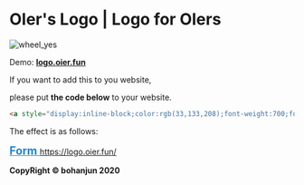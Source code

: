# OIer's Logo | Logo for OIers

![wheel_yes](https://github.com/bohanjun/OierLogo/raw/master/img/wheel_yes.svg)

Demo: **[logo.oier.fun](https://logo.oier.fun/)**

If you want to add this to you website,

please put **the code below** to your website.

```html
<a style="display:inline-block;color:rgb(33,133,208);font-weight:700;font-size:1.4em" href="https://logo.oier.fun/">Form&nbsp;https://logo.oier.fun/</a>
```

The effect is as follows:

<a style="display:inline-block;color:rgb(33,133,208);font-weight:700;font-size:1.4em" href="https://logo.oier.fun/">Form&nbsp;https://logo.oier.fun/</a>

**CopyRight © bohanjun 2020**
